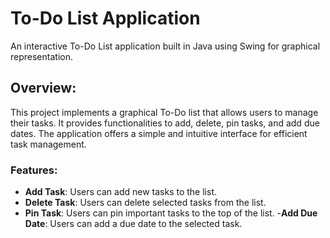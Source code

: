 # To-Do List Application

An interactive To-Do List application built in Java using Swing for graphical representation.

## Overview:
This project implements a graphical To-Do list that allows users to manage their tasks. It provides functionalities to add, delete, pin tasks, and add due dates. The application offers a simple and intuitive interface for efficient task management.

### Features:
- **Add Task**: Users can add new tasks to the list.
- **Delete Task**: Users can delete selected tasks from the list.
- __Pin Task__: Users can pin important tasks to the top of the list.
-__Add Due Date__: Users can add a due date to the selected task.
